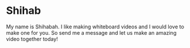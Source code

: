 # Shihab
My name is Shihabah. I like making whiteboard videos and I would love to make one for you.   So send me a message and let us make an amazing video together today!
